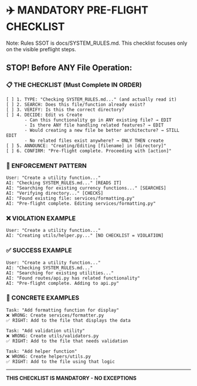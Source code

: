 # ✈️ MANDATORY PRE-FLIGHT CHECKLIST

Note: Rules SSOT is docs/SYSTEM_RULES.md. This checklist focuses only on the visible preflight steps.

## STOP! Before ANY File Operation:

### 📋 THE CHECKLIST (Must Complete IN ORDER)
```
[ ] 1. TYPE: "Checking SYSTEM_RULES.md..." (and actually read it)
[ ] 2. SEARCH: Does this file/function already exist?
[ ] 3. VERIFY: Is this the correct directory?
[ ] 4. DECIDE: Edit vs Create
       - Can this functionality go in ANY existing file? → EDIT
       - Is there ANY file handling related features? → EDIT  
       - Would creating a new file be better architecture? → STILL EDIT
       - No related files exist anywhere? → ONLY THEN create
[ ] 5. ANNOUNCE: "Creating/Editing [filename] in [directory]"
[ ] 6. CONFIRM: "Pre-flight complete. Proceeding with [action]"
```

### 🚨 ENFORCEMENT PATTERN
```
User: "Create a utility function..."
AI: "Checking SYSTEM_RULES.md..." [READS IT]
AI: "Searching for existing currency functions..." [SEARCHES]
AI: "Verifying directory..." [CHECKS]
AI: "Found existing file: services/formatting.py"
AI: "Pre-flight complete. Editing services/formatting.py"
```

### ❌ VIOLATION EXAMPLE
```
User: "Create a utility function..."
AI: "Creating utils/helper.py..." [NO CHECKLIST = VIOLATION]
```

### ✅ SUCCESS EXAMPLE
```
User: "Create a utility function..."
AI: "Checking SYSTEM_RULES.md..."
AI: "Searching for existing utilities..."
AI: "Found routes/api.py has related functionality"
AI: "Pre-flight complete. Adding to api.py"
```

### 🎯 CONCRETE EXAMPLES
```
Task: "Add formatting function for display"
❌ WRONG: Create services/formatter.py
✅ RIGHT: Add to the file that displays the data

Task: "Add validation utility"
❌ WRONG: Create utils/validators.py
✅ RIGHT: Add to the file that needs validation

Task: "Add helper function"
❌ WRONG: Create helpers/utils.py
✅ RIGHT: Add to the file using that logic
```

---
**THIS CHECKLIST IS MANDATORY - NO EXCEPTIONS**
